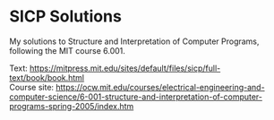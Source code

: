 # SICP Solutions
My solutions to Structure and Interpretation of Computer Programs, following the MIT course 6.001.

Text: https://mitpress.mit.edu/sites/default/files/sicp/full-text/book/book.html  
Course site: https://ocw.mit.edu/courses/electrical-engineering-and-computer-science/6-001-structure-and-interpretation-of-computer-programs-spring-2005/index.htm
